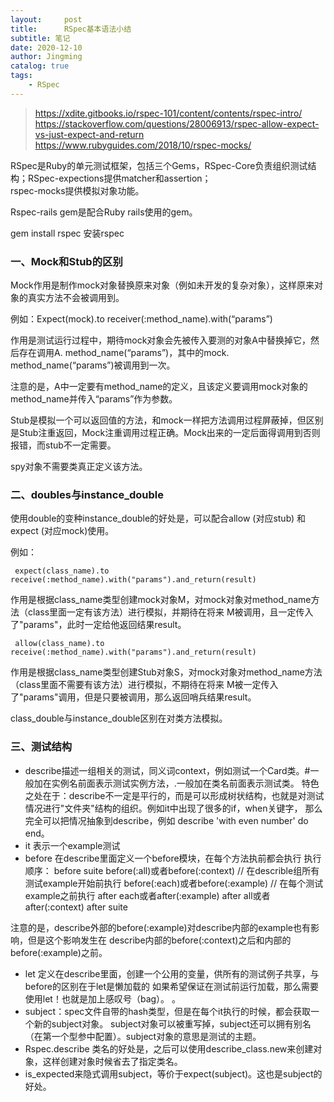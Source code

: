 ```yaml
---
layout:     post
title:      RSpec基本语法小结
subtitle: 笔记
date: 2020-12-10
author: Jingming
catalog: true
tags:
    - RSpec
---
```

> https://xdite.gitbooks.io/rspec-101/content/contents/rspec-intro/ <br/>
 https://stackoverflow.com/questions/28006913/rspec-allow-expect-vs-just-expect-and-return <br/>
 https://www.rubyguides.com/2018/10/rspec-mocks/

RSpec是Ruby的单元测试框架，包括三个Gems，RSpec-Core负责组织测试结构；RSpec-expections提供matcher和assertion；  
rspec-mocks提供模拟对象功能。

Rspec-rails gem是配合Ruby rails使用的gem。

gem install rspec 安装rspec

### 一、Mock和Stub的区别

Mock作用是制作mock对象替换原来对象（例如未开发的复杂对象），这样原来对象的真实方法不会被调用到。

例如：Expect(mock).to receiver(:method_name).with(“params”)

作用是测试运行过程中，期待mock对象会先被传入要测的对象A中替换掉它，然后存在调用A. method_name(“params”)，其中的mock. method_name(“params”)被调用到一次。

注意的是，A中一定要有method_name的定义，且该定义要调用mock对象的method_name并传入“params”作为参数。

Stub是模拟一个可以返回值的方法，和mock一样把方法调用过程屏蔽掉，但区别是Stub注重返回，Mock注重调用过程正确。Mock出来的一定后面得调用到否则报错，而stub不一定需要。

spy对象不需要类真正定义该方法。

### 二、doubles与instance_double

使用double的变种instance_double的好处是，可以配合allow (对应stub) 和 expect (对应mock)使用。

例如：

```
 expect(class_name).to receive(:method_name).with("params").and_return(result)
```
作用是根据class_name类型创建mock对象M，对mock对象对method_name方法（class里面一定有该方法）进行模拟，并期待在将来
M被调用，且一定传入了"params"，此时一定给他返回结果result。

```
 allow(class_name).to receive(:method_name).with("params").and_return(result)
```

作用是根据class_name类型创建Stub对象S，对mock对象对method_name方法（class里面不需要有该方法）进行模拟，不期待在将来
M被一定传入了"params"调用，但是只要被调用，那么返回哨兵结果result。

class_double与instance_double区别在对类方法模拟。

### 三、测试结构

- describe描述一组相关的测试，同义词context，例如测试一个Card类。#一般加在实例名前面表示测试实例方法，.一般加在类名前面表示测试类。
特色之处在于：describe不一定是平行的，而是可以形成树状结构，也就是对测试情况进行"文件夹"结构的组织。例如it中出现了很多的if，when关键字，
那么完全可以把情况抽象到describe，例如 describe 'with even number' do end。
- it 表示一个example测试
- before 在describe里面定义一个before模块，在每个方法执前都会执行
执行顺序：
before suite
before(:all)或者before(:context) // 在describle组所有测试example开始前执行
before(:each)或者before(:example) // 在每个测试example之前执行
after each或者after(:example)
after all或者after(:context)
after suite

注意的是，describe外部的before(:example)对describe内部的example也有影响，但是这个影响发生在
describe内部的before(:context)之后和内部的before(:example)之前。
- let 定义在describe里面，创建一个公用的变量，供所有的测试例子共享，与before的区别在于let是懒加载的
如果希望保证在测试前运行加载，那么需要使用let！也就是加上感叹号（bag）。
。
- subject：spec文件自带的hash类型，但是在每个it执行的时候，都会获取一个新的subject对象。
subject对象可以被重写掉，subject还可以拥有别名（在第一个型参中配置）。subject对象的意思是测试的主题。
- Rspec.describe 类名的好处是，之后可以使用describe_class.new来创建对象，这样创建对象时候省去了指定类名。
- is_expected来隐式调用subject，等价于expect(subject)。这也是subject的好处。
